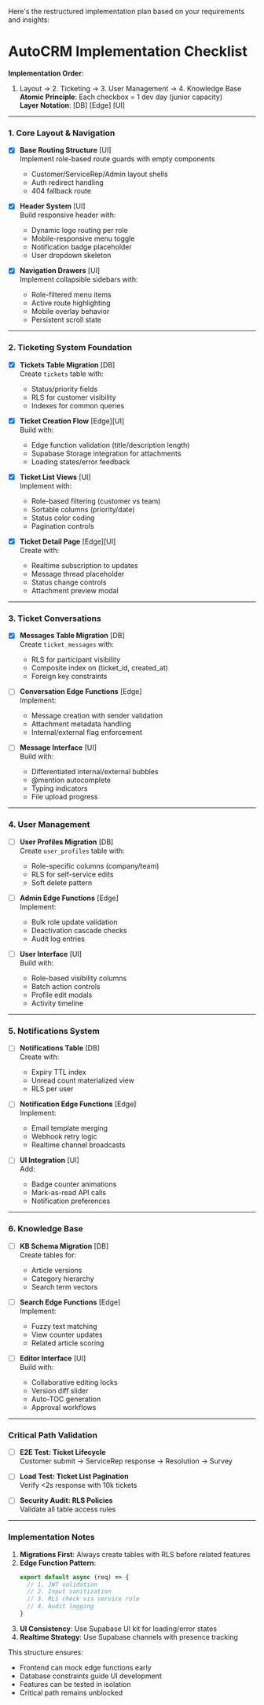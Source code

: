 Here's the restructured implementation plan based on your requirements and insights:

# AutoCRM Implementation Checklist 

**Implementation Order**:  
1. Layout → 2. Ticketing → 3. User Management → 4. Knowledge Base  
**Atomic Principle**: Each checkbox = 1 dev day (junior capacity)  
**Layer Notation**: [DB] [Edge] [UI]

---

### 1. Core Layout & Navigation
- [x] **Base Routing Structure** [UI]  
  Implement role-based route guards with empty components  
  - Customer/ServiceRep/Admin layout shells  
  - Auth redirect handling  
  - 404 fallback route

- [x] **Header System** [UI]  
  Build responsive header with:  
  - Dynamic logo routing per role  
  - Mobile-responsive menu toggle  
  - Notification badge placeholder  
  - User dropdown skeleton

- [x] **Navigation Drawers** [UI]  
  Implement collapsible sidebars with:  
  - Role-filtered menu items  
  - Active route highlighting  
  - Mobile overlay behavior  
  - Persistent scroll state

---

### 2. Ticketing System Foundation
- [x] **Tickets Table Migration** [DB]  
  Create `tickets` table with:  
  - Status/priority fields  
  - RLS for customer visibility  
  - Indexes for common queries

- [x] **Ticket Creation Flow** [Edge][UI]  
  Build with:  
  - Edge function validation (title/description length)  
  - Supabase Storage integration for attachments  
  - Loading states/error feedback

- [x] **Ticket List Views** [UI]  
  Implement with:  
  - Role-based filtering (customer vs team)  
  - Sortable columns (priority/date)  
  - Status color coding  
  - Pagination controls

- [x] **Ticket Detail Page** [Edge][UI]  
  Create with:  
  - Realtime subscription to updates  
  - Message thread placeholder  
  - Status change controls  
  - Attachment preview modal

---

### 3. Ticket Conversations
- [x] **Messages Table Migration** [DB]  
  Create `ticket_messages` with:  
  - RLS for participant visibility  
  - Composite index on (ticket_id, created_at)  
  - Foreign key constraints

- [ ] **Conversation Edge Functions** [Edge]  
  Implement:  
  - Message creation with sender validation  
  - Attachment metadata handling  
  - Internal/external flag enforcement

- [ ] **Message Interface** [UI]  
  Build with:  
  - Differentiated internal/external bubbles  
  - @mention autocomplete  
  - Typing indicators  
  - File upload progress

---

### 4. User Management
- [ ] **User Profiles Migration** [DB]  
  Create `user_profiles` table with:  
  - Role-specific columns (company/team)  
  - RLS for self-service edits  
  - Soft delete pattern

- [ ] **Admin Edge Functions** [Edge]  
  Implement:  
  - Bulk role update validation  
  - Deactivation cascade checks  
  - Audit log entries

- [ ] **User Interface** [UI]  
  Build with:  
  - Role-based visibility columns  
  - Batch action controls  
  - Profile edit modals  
  - Activity timeline

---

### 5. Notifications System
- [ ] **Notifications Table** [DB]  
  Create with:  
  - Expiry TTL index  
  - Unread count materialized view  
  - RLS per user

- [ ] **Notification Edge Functions** [Edge]  
  Implement:  
  - Email template merging  
  - Webhook retry logic  
  - Realtime channel broadcasts

- [ ] **UI Integration** [UI]  
  Add:  
  - Badge counter animations  
  - Mark-as-read API calls  
  - Notification preferences  

---

### 6. Knowledge Base
- [ ] **KB Schema Migration** [DB]  
  Create tables for:  
  - Article versions  
  - Category hierarchy  
  - Search term vectors

- [ ] **Search Edge Functions** [Edge]  
  Implement:  
  - Fuzzy text matching  
  - View counter updates  
  - Related article scoring

- [ ] **Editor Interface** [UI]  
  Build with:  
  - Collaborative editing locks  
  - Version diff slider  
  - Auto-TOC generation  
  - Approval workflows

---

### Critical Path Validation
- [ ] **E2E Test: Ticket Lifecycle**  
  Customer submit → ServiceRep response → Resolution → Survey

- [ ] **Load Test: Ticket List Pagination**  
  Verify <2s response with 10k tickets

- [ ] **Security Audit: RLS Policies**  
  Validate all table access rules

---

### Implementation Notes
1. **Migrations First**: Always create tables with RLS before related features  
2. **Edge Function Pattern**:  
   ```js
   export default async (req) => {
     // 1. JWT validation
     // 2. Input sanitization
     // 3. RLS check via service role
     // 4. Audit logging
   }
   ```
3. **UI Consistency**: Use Supabase UI kit for loading/error states  
4. **Realtime Strategy**: Use Supabase channels with presence tracking

This structure ensures:  
- Frontend can mock edge functions early  
- Database constraints guide UI development  
- Features can be tested in isolation  
- Critical path remains unblocked